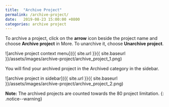 ```yaml
---
title:  "Archive Project"
permalink: /archive-project/
date:   2019-08-23 15:00:00 +0800
categories: archive project
---
```

To archive a project, click on the **arrow** icon beside the project name and choose **Archive project** in More. To unarchive it, choose **Unarchive project**.

![archive project context menu]({{ site.url }}{{ site.baseurl }}/assets/images/archive-project/archive_project_1.png)

You will find your archived project in the Archived category in the sidebar.

![archive project in sidebar]({{ site.url }}{{ site.baseurl }}/assets/images/archive-project/archive_project_2.png)

**Note:** The archived projects are counted towards the 80 project limitation. 
{: .notice--warning}
